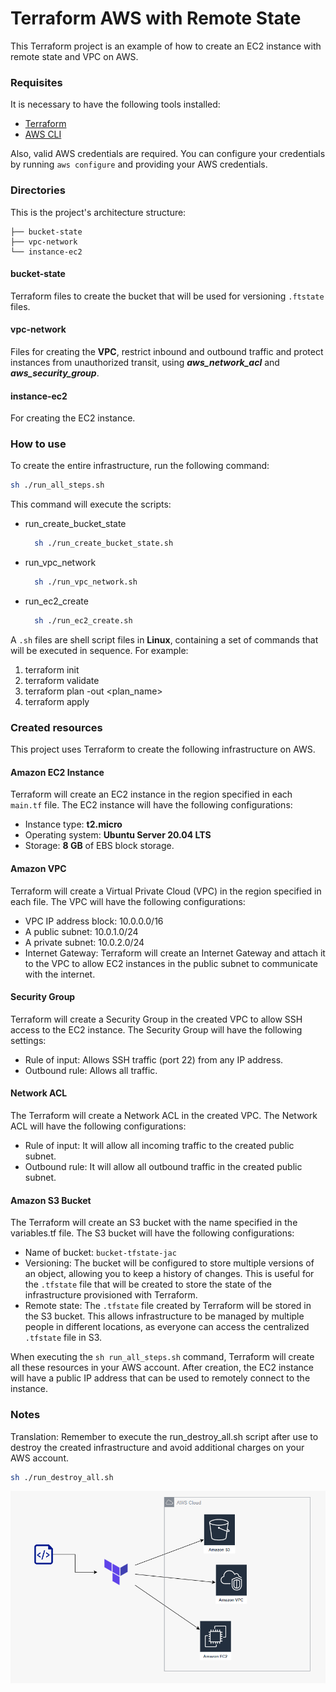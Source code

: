# Terraform AWS with Remote State
This Terraform project is an example of how to create an EC2 instance with remote state and VPC on AWS.

### Requisites
It is necessary to have the following tools installed:

- [Terraform](https://developer.hashicorp.com/terraform/downloads)
- [AWS CLI](https://docs.aws.amazon.com/cli/latest/userguide/getting-started-install.html)

Also, valid AWS credentials are required. You can configure your credentials by running `aws configure` and providing your AWS credentials.

### Directories
This is the project's architecture structure:
```commandline
├── bucket-state
├── vpc-network
└── instance-ec2
```

#### bucket-state
Terraform files to create the bucket that will be used for versioning `.ftstate` files.

#### vpc-network
Files for creating the **VPC**, restrict inbound and outbound traffic and protect instances from unauthorized transit, using ***aws_network_acl*** and ***aws_security_group***.

#### instance-ec2
For creating the EC2 instance.


### How to use
To create the entire infrastructure, run the following command:
```bash
sh ./run_all_steps.sh
```

This command will execute the scripts:
- run_create_bucket_state
  ```bash
    sh ./run_create_bucket_state.sh
  ```
- run_vpc_network
  ```bash
    sh ./run_vpc_network.sh
  ```
- run_ec2_create
  ```bash
    sh ./run_ec2_create.sh
  ```

A `.sh` files are shell script files in **Linux**, containing a set of commands that will be executed in sequence. For example:
1. terraform init
2. terraform validate
3. terraform plan -out <plan_name>
4. terraform apply


### Created resources
This project uses Terraform to create the following infrastructure on AWS.

#### Amazon EC2 Instance
Terraform will create an EC2 instance in the region specified in each `main.tf` file.
The EC2 instance will have the following configurations:
- Instance type: **t2.micro**
- Operating system: **Ubuntu Server 20.04 LTS**
- Storage: **8 GB** of EBS block storage.

#### Amazon VPC
Terraform will create a Virtual Private Cloud (VPC) in the region specified in each file. The VPC will have the following configurations:

- VPC IP address block: 10.0.0.0/16
- A public subnet: 10.0.1.0/24
- A private subnet: 10.0.2.0/24
- Internet Gateway: Terraform will create an Internet Gateway and attach it to the VPC to allow EC2 instances in the public subnet to communicate with the internet.

#### Security Group
Terraform will create a Security Group in the created VPC to allow SSH access to the EC2 instance. The Security Group will have the following settings:

- Rule of input: Allows SSH traffic (port 22) from any IP address.
- Outbound rule: Allows all traffic.

#### Network ACL
The Terraform will create a Network ACL in the created VPC. The Network ACL will have the following configurations:

- Rule of input: It will allow all incoming traffic to the created public subnet.
- Outbound rule: It will allow all outbound traffic in the created public subnet.

#### Amazon S3 Bucket
The Terraform will create an S3 bucket with the name specified in the variables.tf file. The S3 bucket will have the following configurations:

- Name of bucket: `bucket-tfstate-jac`
- Versioning: The bucket will be configured to store multiple versions of an object, allowing you to keep a history of changes. This is useful for the `.tfstate` file that will be created to store the state of the infrastructure provisioned with Terraform.
- Remote state: The `.tfstate` file created by Terraform will be stored in the S3 bucket. This allows infrastructure to be managed by multiple people in different locations, as everyone can access the centralized `.tfstate` file in S3.

When executing the `sh run_all_steps.sh` command, Terraform will create all these resources in your AWS account. After creation, the EC2 instance will have a public IP address that can be used to remotely connect to the instance.

### Notes
Translation: Remember to execute the run_destroy_all.sh script after use to destroy the created infrastructure and avoid additional charges on your AWS account.
```bash
sh ./run_destroy_all.sh
```

![alt text](./imagens/01.PNG)
